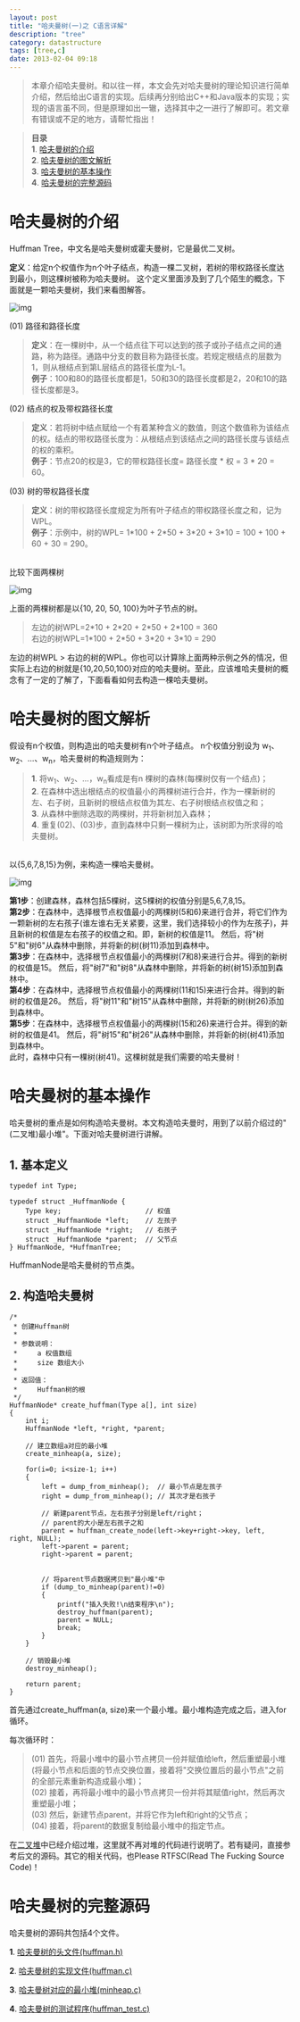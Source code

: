 ```yaml
---
layout: post
title: "哈夫曼树(一)之 C语言详解"
description: "tree"
category: datastructure
tags: [tree,c]
date: 2013-02-04 09:18
---
```



> 本章介绍哈夫曼树。和以往一样，本文会先对哈夫曼树的理论知识进行简单介绍，然后给出C语言的实现。后续再分别给出C++和Java版本的实现；实现的语言虽不同，但是原理如出一辙，选择其中之一进行了解即可。若文章有错误或不足的地方，请帮忙指出！ 

> **目录**  
> **1**. [哈夫曼树的介绍](#anchor1)  
> **2**. [哈夫曼树的图文解析](#anchor2)  
> **3**. [哈夫曼树的基本操作](#anchor3)  
> **4**. [哈夫曼树的完整源码](#anchor4)  




<a name="anchor1"></a>
# 哈夫曼树的介绍

Huffman Tree，中文名是哈夫曼树或霍夫曼树，它是最优二叉树。

**定义**：给定n个权值作为n个叶子结点，构造一棵二叉树，若树的带权路径长度达到最小，则这棵树被称为哈夫曼树。
这个定义里面涉及到了几个陌生的概念，下面就是一颗哈夫曼树，我们来看图解答。


![img](/media/pic/datastruct_algrithm/tree/huffman/01.jpg)


(01) 路径和路径长度

> **定义**：在一棵树中，从一个结点往下可以达到的孩子或孙子结点之间的通路，称为路径。通路中分支的数目称为路径长度。若规定根结点的层数为1，则从根结点到第L层结点的路径长度为L-1。  
> **例子**：100和80的路径长度都是1，50和30的路径长度都是2，20和10的路径长度都是3。

(02) 结点的权及带权路径长度

> **定义**：若将树中结点赋给一个有着某种含义的数值，则这个数值称为该结点的权。结点的带权路径长度为：从根结点到该结点之间的路径长度与该结点的权的乘积。  
> **例子**：节点20的权是3，它的带权路径长度= 路径长度 * 权 = 3 * 20 = 60。

(03) 树的带权路径长度

> **定义**：树的带权路径长度规定为所有叶子结点的带权路径长度之和，记为WPL。  
> **例子**：示例中，树的WPL= 1\*100 + 2\*50 + 3\*20 + 3\*10 = 100 + 100 + 60 + 30 = 290。

<br/>
比较下面两棵树

![img](/media/pic/datastruct_algrithm/tree/huffman/02.jpg)

上面的两棵树都是以{10, 20, 50, 100}为叶子节点的树。

> 左边的树WPL=2\*10 + 2\*20 + 2\*50 + 2\*100 = 360  
> 右边的树WPL=1\*100 + 2\*50 + 3\*20 + 3\*10 = 290

左边的树WPL > 右边的树的WPL。你也可以计算除上面两种示例之外的情况，但实际上右边的树就是{10,20,50,100}对应的哈夫曼树。至此，应该堆哈夫曼树的概念有了一定的了解了，下面看看如何去构造一棵哈夫曼树。


<a name="anchor2"></a>
# 哈夫曼树的图文解析

假设有n个权值，则构造出的哈夫曼树有n个叶子结点。 n个权值分别设为 w<sub>1</sub>、w<sub>2</sub>、…、w<sub>n</sub>，哈夫曼树的构造规则为：  
> **1**. 将w<sub>1</sub>、w<sub>2</sub>、…，w<sub>n</sub>看成是有n 棵树的森林(每棵树仅有一个结点)；  
> **2**. 在森林中选出根结点的权值最小的两棵树进行合并，作为一棵新树的左、右子树，且新树的根结点权值为其左、右子树根结点权值之和；  
> **3**. 从森林中删除选取的两棵树，并将新树加入森林；  
> **4**. 重复(02)、(03)步，直到森林中只剩一棵树为止，该树即为所求得的哈夫曼树。  

<br/>
以{5,6,7,8,15}为例，来构造一棵哈夫曼树。

![img](/media/pic/datastruct_algrithm/tree/huffman/03.jpg)

**第1步**：创建森林，森林包括5棵树，这5棵树的权值分别是5,6,7,8,15。  
**第2步**：在森林中，选择根节点权值最小的两棵树(5和6)来进行合并，将它们作为一颗新树的左右孩子(谁左谁右无关紧要，这里，我们选择较小的作为左孩子)，并且新树的权值是左右孩子的权值之和。即，新树的权值是11。 然后，将"树5"和"树6"从森林中删除，并将新的树(树11)添加到森林中。  
**第3步**：在森林中，选择根节点权值最小的两棵树(7和8)来进行合并。得到的新树的权值是15。  然后，将"树7"和"树8"从森林中删除，并将新的树(树15)添加到森林中。  
**第4步**：在森林中，选择根节点权值最小的两棵树(11和15)来进行合并。得到的新树的权值是26。  然后，将"树11"和"树15"从森林中删除，并将新的树(树26)添加到森林中。  
**第5步**：在森林中，选择根节点权值最小的两棵树(15和26)来进行合并。得到的新树的权值是41。 然后，将"树15"和"树26"从森林中删除，并将新的树(树41)添加到森林中。  
此时，森林中只有一棵树(树41)。这棵树就是我们需要的哈夫曼树！  



<a name="anchor3"></a>
# 哈夫曼树的基本操作

哈夫曼树的重点是如何构造哈夫曼树。本文构造哈夫曼时，用到了以前介绍过的"(二叉堆)最小堆"。下面对哈夫曼树进行讲解。

## 1. 基本定义

    typedef int Type;

    typedef struct _HuffmanNode {
        Type key;                     // 权值
        struct _HuffmanNode *left;    // 左孩子
        struct _HuffmanNode *right;   // 右孩子
        struct _HuffmanNode *parent;  // 父节点
    } HuffmanNode, *HuffmanTree;

HuffmanNode是哈夫曼树的节点类。


## 2. 构造哈夫曼树

    /*
     * 创建Huffman树
     *
     * 参数说明：
     *     a 权值数组
     *     size 数组大小
     *
     * 返回值：
     *     Huffman树的根
     */
    HuffmanNode* create_huffman(Type a[], int size)
    {
        int i;
        HuffmanNode *left, *right, *parent;

        // 建立数组a对应的最小堆
        create_minheap(a, size);
     
        for(i=0; i<size-1; i++)
        {   
            left = dump_from_minheap();  // 最小节点是左孩子
            right = dump_from_minheap(); // 其次才是右孩子
     
            // 新建parent节点，左右孩子分别是left/right；
            // parent的大小是左右孩子之和
            parent = huffman_create_node(left->key+right->key, left, right, NULL);
            left->parent = parent;
            right->parent = parent;
     

            // 将parent节点数据拷贝到"最小堆"中
            if (dump_to_minheap(parent)!=0)
            {
                printf("插入失败!\n结束程序\n");
                destroy_huffman(parent);
                parent = NULL;
                break;
            }
        }   

        // 销毁最小堆
        destroy_minheap();

        return parent;
    }

首先通过create_huffman(a, size)来一个最小堆。最小堆构造完成之后，进入for循环。

每次循环时：

> (01) 首先，将最小堆中的最小节点拷贝一份并赋值给left，然后重塑最小堆(将最小节点和后面的节点交换位置，接着将"交换位置后的最小节点"之前的全部元素重新构造成最小堆)；  
> (02) 接着，再将最小堆中的最小节点拷贝一份并将其赋值right，然后再次重塑最小堆；  
> (03) 然后，新建节点parent，并将它作为left和right的父节点；  
> (04) 接着，将parent的数据复制给最小堆中的指定节点。  

在[二叉堆][link_binaryheap_c]中已经介绍过堆，这里就不再对堆的代码进行说明了。若有疑问，直接参考后文的源码。其它的相关代码，也Please RTFSC(Read The Fucking Source Code)！


<a name="anchor4"></a>
# 哈夫曼树的完整源码

哈夫曼树的源码共包括4个文件。

**1**. [哈夫曼树的头文件(huffman.h)][link_huffmantree_c_01]

**2**. [哈夫曼树的实现文件(huffman.c)][link_huffmantree_c_02]

**3**. [哈夫曼树对应的最小堆(minheap.c)][link_huffmantree_c_03]

**4**. [哈夫曼树的测试程序(huffman_test.c)][link_huffmantree_c_04]


[link_huffmantree_c_01]: https://github.com/wangkuiwu/datastructs_and_algorithm/blob/master/source/tree/huffman/c/huffman.h
[link_huffmantree_c_02]: https://github.com/wangkuiwu/datastructs_and_algorithm/blob/master/source/tree/huffman/c/huffman.c
[link_huffmantree_c_03]: https://github.com/wangkuiwu/datastructs_and_algorithm/blob/master/source/tree/huffman/c/minheap.c
[link_huffmantree_c_04]: https://github.com/wangkuiwu/datastructs_and_algorithm/blob/master/source/tree/huffman/c/huffman_test.c
[link_binaryheap_c]: http://www.cnblogs.com/skywang12345/p/3610187.html

